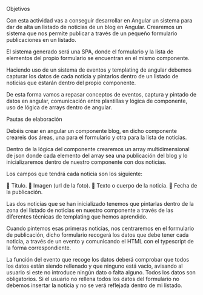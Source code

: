 Objetivos 

Con esta actividad vas a conseguir desarrollar en Angular un sistema para dar de alta un listado de noticias de un blog en Angular. Crearemos un sistema que nos permite publicar a través de un pequeño formulario publicaciones en un listado.

El sistema generado será una SPA, donde el formulario y la lista de elementos del propio formulario se encuentran en el mismo componente. 

Haciendo uso de un sistema de eventos y templating de angular debemos capturar los datos de cada noticia y pintarlos dentro de un listado de noticias que estarán dentro del propio componente.

De esta forma vamos a repasar conceptos de eventos, captura y pintado de datos en angular, comunicación entre plantillas y lógica de componente, uso de lógica de arrays dentro de angular.

Pautas de elaboración

Debéis crear en angular un componente blog, en dicho componente creareis dos áreas, una para el formulario y otra para la lista de noticias.

Dentro de la lógica del componente crearemos un array multidimensional de json donde cada elemento del array sea una publicación del blog y lo inicializaremos dentro de nuestro componente con dos noticias. 

Los campos que tendrá cada noticia son los siguiente:

	Título.
	Imagen (url de la foto).
	Texto o cuerpo de la noticia.
	Fecha de la publicación.

Las dos noticias que se han inicializado tenemos que pintarlas dentro de la zona del listado de noticias en nuestro componente a través de las diferentes técnicas de templating que hemos aprendido.

Cuando pintemos esas primeras noticias, nos centraremos en el formulario de publicación, dicho formulario recogerá los datos que debe tener cada noticia, a través de un evento y comunicando el HTML con el typescript de la forma correspondiente.

La función del evento que recoge los datos deberá comprobar que todos los datos están siendo rellenado y que ninguno está vacío, avisando al usuario si este no introduce ningún dato o falta alguno. Todos los datos son obligatorios.  Si el usuario no rellena todos los datos del formulario no debemos insertar la noticia y no se verá reflejada dentro de mi listado.
